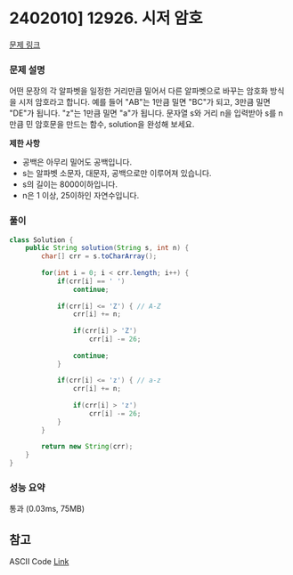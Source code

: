 # 2402010] 12926. 시저 암호

[문제 링크](https://school.programmers.co.kr/learn/courses/30/lessons/12926)

### 문제 설명
어떤 문장의 각 알파벳을 일정한 거리만큼 밀어서 다른 알파벳으로 바꾸는 암호화 방식을 시저 암호라고 합니다. 예를 들어 "AB"는 1만큼 밀면 "BC"가 되고, 3만큼 밀면 "DE"가 됩니다. "z"는 1만큼 밀면 "a"가 됩니다. 문자열 s와 거리 n을 입력받아 s를 n만큼 민 암호문을 만드는 함수, solution을 완성해 보세요.  

**제한 사항**  
* 공백은 아무리 밀어도 공백입니다.
* s는 알파벳 소문자, 대문자, 공백으로만 이루어져 있습니다.
* s의 길이는 8000이하입니다.
* n은 1 이상, 25이하인 자연수입니다.

### 풀이
```java
class Solution {
    public String solution(String s, int n) {
        char[] crr = s.toCharArray();
        
        for(int i = 0; i < crr.length; i++) {
            if(crr[i] == ' ')
                continue;
                        
            if(crr[i] <= 'Z') { // A-Z
                crr[i] += n;
                
                if(crr[i] > 'Z')
                    crr[i] -= 26;
                
                continue;
            }
            
            if(crr[i] <= 'z') { // a-z
                crr[i] += n;
                
                if(crr[i] > 'z')
                    crr[i] -= 26;
            }
        }
        
        return new String(crr);
    }
}
```

### 성능 요약
통과 (0.03ms, 75MB)

## 참고
ASCII Code [Link](https://www.vlsifacts.com/wp-content/uploads/2023/02/ASCII-Code.png)
